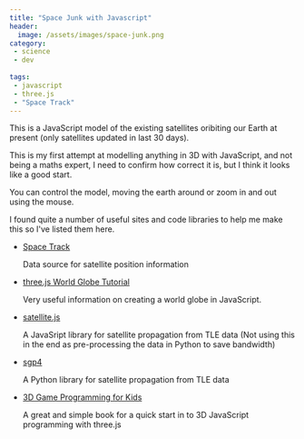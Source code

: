 ```yaml
---
title: "Space Junk with Javascript"
header:
  image: /assets/images/space-junk.png
category:
 - science
 - dev
 
tags:
 - javascript
 - three.js
 - "Space Track"
---
```


This is a JavaScript model of the existing satellites oribiting our Earth at present 
(only satellites updated in last 30 days).

<div id="space-junk" style="width:100%; background:black;"></div>
<script src="https://code.jquery.com/jquery-3.2.1.min.js"></script>
<script src="/assets/js/threejs/three.min.js"></script>
<script src="/assets/js/threejs/OrbitControls.js"></script>
<script>

let aspectRatio = '16:9';
let POS_X = 1800;
let POS_Y = 1000;
let POS_Z = 1800;
let WIDTH;
let HEIGHT;

let FOV = 45;
let NEAR = 1;
let FAR = 4000;

let controls, scene, camera, renderer;

function getRatioFactor(aspectRatio){
  switch (aspectRatio) {
    case '16:9':
      return 0.5625;
    case '4:3':
      return 0.75;
  }
}

function init(){
  
  WIDTH = $("#space-junk").outerWidth();
  HEIGHT = WIDTH * getRatioFactor(aspectRatio)

  $("#space-junk").css('height', HEIGHT + 'px');

  // This is where stuff in our animation will happen:
  scene = new THREE.Scene();

  // This will draw what the camera sees onto the screen:
  renderer = new THREE.WebGLRenderer();
  renderer.setSize(WIDTH, HEIGHT);

  // 3D red/green
  //anaglyphRenderer = new THREE.AnaglyphEffect( renderer );
  //anaglyphRenderer.setSize(WIDTH, HEIGHT);

  renderer.setClearColor(0x111111);
  $("#space-junk").append(renderer.domElement);
    
  // Create Globe
  // setup a camera that points to the center
  camera = new THREE.PerspectiveCamera(FOV, WIDTH / HEIGHT, NEAR, FAR);
  camera.position.set(POS_X, POS_Y, POS_Z);
  camera.lookAt(new THREE.Vector3(0, 0, 0));
  scene.add(camera);
    
  controls = new THREE.OrbitControls(camera, renderer.domElement);

  // ref: http://stackoverflow.com/a/1293163/2343
  // This will parse a delimited string into an array of
  // arrays. The default delimiter is the comma, but this
  // can be overriden in the second argument.
  function csvToArray(strData, strDelimiter) {
    // Check to see if the delimiter is defined. If not,
    // then default to comma.
    strDelimiter = (strDelimiter || ",");

    // Create a regular expression to parse the CSV values.
    let objPattern = new RegExp(
      (
        // Delimiters.
        "(\\" + strDelimiter + "|\\r?\\n|\\r|^)" +
        // Quoted fields.
        "(?:\"([^\"]*(?:\"\"[^\"]*)*)\"|" +
        // Standard fields.
        "([^\"\\" + strDelimiter + "\\r\\n]*))"
      ),
      "gi"
    );

    // Create an array to hold our data. Give the array
    // a default empty first row.
    let arrData = [[]];
    
    // Create an array to hold our individual pattern
    // matching groups.
    let arrMatches = null;
    
    // Keep looping over the regular expression matches
    // until we can no longer find a match.
    while(arrMatches = objPattern.exec(strData)){

      // Get the delimiter that was found.
      let strMatchedDelimiter = arrMatches[1];
    
      // Check to see if the given delimiter has a length
      // (is not the start of string) and if it matches
      // field delimiter. If id does not, then we know
      // that this delimiter is a row delimiter.
      if (
        strMatchedDelimiter.length &&
        strMatchedDelimiter !== strDelimiter
      ){
        // Since we have reached a new row of data,
        // add an empty row to our data array.
        arrData.push([]);
      }
    
      let strMatchedValue;
    
      // Now that we have our delimiter out of the way,
      // let's check to see which kind of value we
      // captured (quoted or unquoted).
      if (arrMatches[2]){
        // We found a quoted value. When we capture
        // this value, unescape any double quotes.
        strMatchedValue = arrMatches[2].replace(
          new RegExp( "\"\"", "g" ),
          "\""
        );
      } else {
        // We found a non-quoted value.
        strMatchedValue = arrMatches[3];
      }
    
      // Now that we have our value string, let's add
      // it to the data array.
      arrData[arrData.length - 1].push(strMatchedValue);
    }
    
    // Return the parsed data.
    return(arrData);
  }


  // Add the earth
  // Earth radius = 6371 so we divided by 10 here
  function addEarth() {
    let spGeo = new THREE.SphereGeometry(637, 30, 30);
    
    // load a resource
    var loader = new THREE.TextureLoader();
        loader.load(
            // resource URL
            "/assets/images/globe-1.jpg",
            // Function when resource is loaded
            function ( texture ) {
            
                    texture.minFilter = THREE.LinearFilter;
                     let mat2 = new THREE.MeshPhongMaterial({
                       map: texture,
                       shininess: 0.2
                     });
                     sp = new THREE.Mesh(spGeo, mat2);
                     scene.add(sp);
            },
            // Function called when download progresses
            function ( xhr ) {
                console.log( (xhr.loaded / xhr.total * 100) + '% loaded' );
            },
            // Function called when download errors
            function ( xhr ) {
                console.log( 'An error happened' );
            }
        );
  }

  // add a simple light
  function addLights() {
    let light = new THREE.DirectionalLight(0xffffff);
    scene.add(light);
    light.position.set(POS_X, POS_Y, POS_Z);
  }


  function addSatellites() {
console.log("Adding satellites");
jQuery.get('/assets/data/satellite-data.csv', function(data) {
  let satelliteData = csvToArray(data);
  // Create geometry to merge cubes in to for efficiency
  let geom = new THREE.Geometry();
  let cubeMat = new THREE.MeshLambertMaterial({color: 0xffffff, opacity: 0.6, emissive: 0xffffff});
  //let cubeMat = new THREE.MeshLambertMaterial({opacity: 0.6});
  let materials = [];
  
  let count = 0;
  
  jQuery.each(satelliteData, function (key, sat) {
  
let x = sat[0] / 10;
let y = sat[1] / 10;
let z = sat[2] / 10;
let size = 5;

//console.log('Creating cube at ' + x + ', ' + y + ', ' + z);

let cube = new THREE.Mesh(new THREE.BoxGeometry(size, size, size, 1, 1, 1));
materials.push(cubeMat);

cube.position.x = x;
cube.position.y = y;
cube.position.z = z;
cube.lookAt(new THREE.Vector3(0, 0, 0));

cube.updateMatrix();
geom.merge(cube.geometry, cube.matrix);
  });

  let satellites = new THREE.Mesh(geom, new THREE.MultiMaterial(materials));
  scene.add(satellites);
});
  }

  function createCube(x, y, z, colour, size) {

if (!colour) {
  colour = 0xffffff;
}

if (!size) {
  size = 5;
}

return cube;
  }

  function render() {
    //var timer = Date.now() * 0.0001;
    //camera.position.x = (Math.cos(timer) * 1800);
    //camera.position.z = (Math.sin(timer) * 1800);
    //camera.lookAt(scene.position);
    //light.position.x = (Math.cos(timer) * 1800);
    //light.position.z = (Math.sin(timer) * 1800);
    ////light.position = camera.position;
    //light.lookAt(scene.position);

renderer.render(scene, camera);
//anaglyphRenderer.render( scene, camera );
requestAnimationFrame(render);
controls.update();
  }

  

  $(document).ready(function () {
  init();

  addEarth();
  addLights();
  addSatellites();
  render();
  });
</script>

This is my first attempt at modelling anything in 3D with JavaScript, and not being a maths expert, 
I need to confirm how correct it is, but I think it looks like a good start.

You can control the model, moving the earth around or zoom in and out using the mouse.

I found quite a number of useful sites and code libraries to help me make this so I've listed
them here.


* [Space Track](https://www.space-track.org)

  Data source for satellite position information
  
* [three.js World Globe Tutorial](http://www.smartjava.org/content/render-open-data-3d-world-globe-threejs)

  Very useful information on creating a world globe in JavaScript.
  
* [satellite.js](https://github.com/shashwatak/satellite-js)

  A JavaSript library for satellite propagation from TLE data (Not using this in the end as
    pre-processing the data in Python to save bandwidth)
    
* [sgp4](https://pypi.python.org/pypi/sgp4/")

  A Python library for satellite propagation from TLE data
  
* [3D Game Programming for Kids](http://www.amazon.co.uk/gp/product/B00HUEG8O6/ref=as_li_tl?ie=UTF8&camp=1634&creative=19450&creativeASIN=B00HUEG8O6&linkCode=as2&tag=chrismacphers-21)

  A great and simple book for a quick start in to 3D JavaScript programming with three.js 








